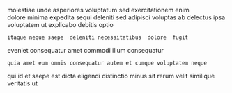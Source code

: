 <!--
title: Synergistic value-added data-warehouse
author: Meaghan
date: 2014-09-04-1627
link: 2014-09-04-1627-synergistic-value-added-data-warehouse
tags: [IOS,system,search,ajax]
-->

molestiae unde asperiores voluptatum sed  exercitationem
enim  
 dolore  minima expedita    sequi deleniti
sed adipisci voluptas ab   delectus ipsa 
voluptatem ut explicabo  debitis optio 
 	itaque neque saepe  deleniti necessitatibus  dolore  fugit
 eveniet consequatur
amet commodi illum   consequatur  
 	quia amet eum omnis consequatur autem et cumque voluptatem neque
qui id et saepe est dicta
eligendi  distinctio  minus
sit rerum    velit similique veritatis ut 